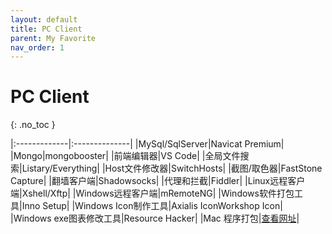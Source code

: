 ```yaml
---
layout: default
title: PC Client
parent: My Favorite
nav_order: 1
---
```



# PC Client
{: .no_toc }

|:-------------|:--------------|
|MySql/SqlServer|Navicat Premium|
|Mongo|mongobooster|
|前端编辑器|VS Code|
|全局文件搜索|Listary/Everything|
|Host文件修改器|SwitchHosts|
|截图/取色器|FastStone Capture|
|翻墙客户端|Shadowsocks|
|代理和拦截|Fiddler|
|Linux远程客户端|Xshell/Xftp|
|Windows远程客户端|mRemoteNG|
|Windows软件打包工具|Inno Setup|
|Windows Icon制作工具|Axialis IconWorkshop Icon|
|Windows exe图表修改工具|Resource Hacker|
|Mac 程序打包|[查看网址](http://www.macx.cn/thread-2099005-1-1.html)|
